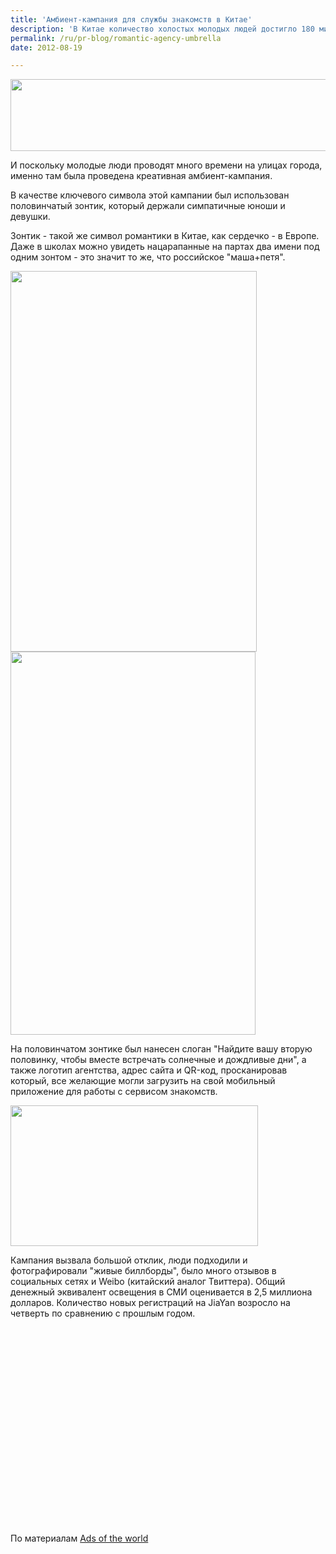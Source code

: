```yaml
---
title: 'Амбиент-кампания для службы знакомств в Китае'
description: 'В Китае количество холостых молодых людей достигло 180 миллионов. Традиционные агентства знакомств слишком смущают молодежь, так что для них была создана онлайн-служба знакомств JiaYuan (&quot;Счастливая судьба&quot;, или &quot;Ваша судьба&quot;).'
permalink: /ru/pr-blog/romantic-agency-umbrella
date: 2012-08-19

---
```


<img src="{{ site.assets }}/upload/dating-3.jpg" alt="" class="post__img" width="578" height="115">

И поскольку молодые люди проводят много времени на улицах города, именно там была проведена креативная амбиент-кампания.

В качестве ключевого символа этой кампании был использован половинчатый зонтик, который держали симпатичные юноши и девушки.

Зонтик - такой же символ романтики в Китае, как сердечко - в Европе. Даже в школах можно увидеть нацарапанные на партах два имени под одним зонтом - это значит то же, что российское "маша+петя".

<img src="{{ site.assets }}/upload/dating-2.jpg" alt="" class="post__img" width="394" height="609"><img src="{{ site.assets }}/upload/dating-1.jpg" alt="" class="post__img" width="392" height="613">

На половинчатом зонтике был нанесен слоган "Найдите вашу вторую половинку, чтобы вместе встречать солнечные и дождливые дни", а также логотип агентства, адрес сайта и QR-код, просканировав который, все желающие могли загрузить на свой мобильный приложение для работы с сервисом знакомств.

<img src="{{ site.assets }}/upload/dating-4.jpg" alt="" class="post__img" width="396" height="225">

Кампания вызвала большой отклик, люди подходили и фотографировали "живые биллборды", было много отзывов в социальных сетях и Weibo (китайский аналог Твиттера). Общий денежный эквивалент освещения в СМИ оценивается в 2,5 миллиона долларов. Количество новых регистраций на JiaYan возросло на четверть по сравнению с прошлым годом.

<object width="420" height="315"><param name="movie" value="https://www.youtube.com/v/kotMcaEnRgs?version=3&amp;hl=ru_RU"></param><param name="allowFullScreen" value="true"></param><param name="allowscriptaccess" value="always"></param><embed src="https://www.youtube.com/v/kotMcaEnRgs?version=3&amp;hl=ru_RU" type="application/x-shockwave-flash" width="420" height="315" allowscriptaccess="always" allowfullscreen="true"></embed></object>

По материалам <a href="https://adsoftheworld.com/">Ads of the world</a>

